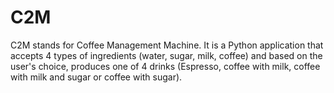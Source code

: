 # C2M
C2M stands for Coffee Management Machine. It is a Python application that accepts 4 types of ingredients (water, sugar, milk, coffee) and based on the user's choice, produces one of 4 drinks (Espresso, coffee with milk, coffee with milk and sugar or coffee with sugar). 
